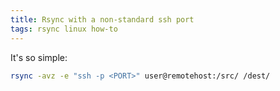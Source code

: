 ```yaml
---
title: Rsync with a non-standard ssh port
tags: rsync linux how-to
---
```


It's so simple:

```bash
rsync -avz -e "ssh -p <PORT>" user@remotehost:/src/ /dest/
```
